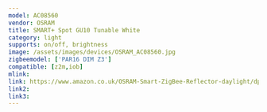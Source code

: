 ```yaml
---
model: AC08560
vendor: OSRAM
title: SMART+ Spot GU10 Tunable White
category: light
supports: on/off, brightness
image: /assets/images/devices/OSRAM_AC08560.jpg
zigbeemodel: ['PAR16 DIM Z3']
compatible: [z2m,iob]
mlink: 
link: https://www.amazon.co.uk/OSRAM-Smart-ZigBee-Reflector-daylight/dp/B074PZKX4C
link2: 
link3: 
---
```

